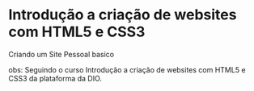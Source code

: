 # Introdução a criação de websites com HTML5 e CSS3

Criando um Site Pessoal basico

obs: Seguindo o curso Introdução a criação de websites com HTML5 e CSS3 da plataforma da DIO.
